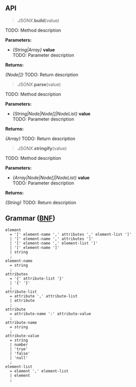 ## API

> *JSONX*.**build**(value)

TODO: Method description

**Parameters:**

* *{String|Array}* **value**  
TODO: Parameter description

**Returns:**

*{Node[]}* TODO: Return description

> *JSONX*.**parse**(value)

TODO: Method description

**Parameters:**

* *{String|Node|Node[]|NodeList}* **value**  
TODO: Parameter description

**Returns:**

*{Array}* TODO: Return description

> *JSONX*.**stringify**(value)

TODO: Method description

**Parameters:**

* *{Array|Node|Node[]|NodeList}* **value**  
TODO: Parameter description

**Returns:**

*{String}* TODO: Return description

## Grammar ([BNF](http://en.wikipedia.org/wiki/Backus%E2%80%93Naur_Form))

    element
      = '[' element-name ',' attributes ',' element-list ']'
      | '[' element-name ',' attributes ']'
      | '[' element-name ',' element-list ']'
      | '[' element-name ']'
      | string
      ;
    element-name
      = string
      ;
    attributes
      = '{' attribute-list '}'
      | '{' '}'
      ;
    attribute-list
      = attribute ',' attribute-list
      | attribute
      ;
    attribute
      = attribute-name ':' attribute-value
      ;
    attribute-name
      = string
      ;
    attribute-value
      = string
      | number
      | 'true'
      | 'false'
      | 'null'
      ;
    element-list
      = element ',' element-list
      | element
      ;